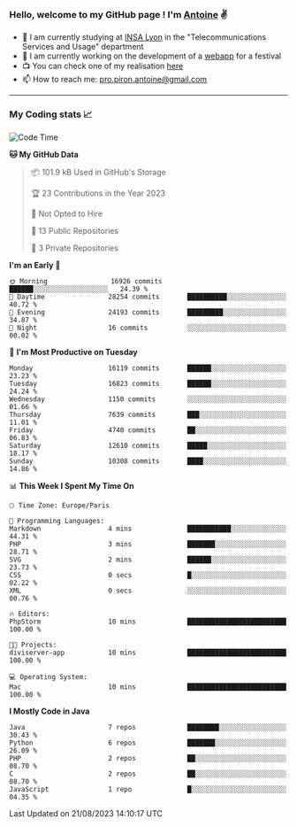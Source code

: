 ### Hello, welcome to my GitHub page ! I'm [Antoine](https://github.com/AntoinePiron) ✌️

- 🌱 I am currently studying at [INSA Lyon](https://www.insa-lyon.fr) in the "Telecommunications Services and Usage" department
- 🔭 I am currently working on the development of a [webapp](https://github.com/24HeuresINSA/Overbookd) for a festival
- 📺 You can check one of my realisation [here](https://astustc.fr)
- 📫 How to reach me: [pro.piron.antoine@gmail.com](mailto:pro.piron.antoine@gmail.com)

---

### My Coding stats 📈
<!--START_SECTION:waka-->
![Code Time](http://img.shields.io/badge/Code%20Time-183%20hrs%2052%20mins-blue)

**🐱 My GitHub Data** 

> 📦 101.9 kB Used in GitHub's Storage 
 > 
> 🏆 23 Contributions in the Year 2023
 > 
> 🚫 Not Opted to Hire
 > 
> 📜 13 Public Repositories 
 > 
> 🔑 3 Private Repositories 
 > 
**I'm an Early 🐤** 

```text
🌞 Morning                16926 commits       ██████░░░░░░░░░░░░░░░░░░░   24.39 % 
🌆 Daytime                28254 commits       ██████████░░░░░░░░░░░░░░░   40.72 % 
🌃 Evening                24193 commits       █████████░░░░░░░░░░░░░░░░   34.87 % 
🌙 Night                  16 commits          ░░░░░░░░░░░░░░░░░░░░░░░░░   00.02 % 
```
📅 **I'm Most Productive on Tuesday** 

```text
Monday                   16119 commits       ██████░░░░░░░░░░░░░░░░░░░   23.23 % 
Tuesday                  16823 commits       ██████░░░░░░░░░░░░░░░░░░░   24.24 % 
Wednesday                1150 commits        ░░░░░░░░░░░░░░░░░░░░░░░░░   01.66 % 
Thursday                 7639 commits        ███░░░░░░░░░░░░░░░░░░░░░░   11.01 % 
Friday                   4740 commits        ██░░░░░░░░░░░░░░░░░░░░░░░   06.83 % 
Saturday                 12610 commits       █████░░░░░░░░░░░░░░░░░░░░   18.17 % 
Sunday                   10308 commits       ████░░░░░░░░░░░░░░░░░░░░░   14.86 % 
```


📊 **This Week I Spent My Time On** 

```text
🕑︎ Time Zone: Europe/Paris

💬 Programming Languages: 
Markdown                 4 mins              ███████████░░░░░░░░░░░░░░   44.31 % 
PHP                      3 mins              ███████░░░░░░░░░░░░░░░░░░   28.71 % 
SVG                      2 mins              ██████░░░░░░░░░░░░░░░░░░░   23.73 % 
CSS                      0 secs              █░░░░░░░░░░░░░░░░░░░░░░░░   02.22 % 
XML                      0 secs              ░░░░░░░░░░░░░░░░░░░░░░░░░   00.76 % 

🔥 Editors: 
PhpStorm                 10 mins             █████████████████████████   100.00 % 

🐱‍💻 Projects: 
diviserver-app           10 mins             █████████████████████████   100.00 % 

💻 Operating System: 
Mac                      10 mins             █████████████████████████   100.00 % 
```

**I Mostly Code in Java** 

```text
Java                     7 repos             ████████░░░░░░░░░░░░░░░░░   30.43 % 
Python                   6 repos             ███████░░░░░░░░░░░░░░░░░░   26.09 % 
PHP                      2 repos             ██░░░░░░░░░░░░░░░░░░░░░░░   08.70 % 
C                        2 repos             ██░░░░░░░░░░░░░░░░░░░░░░░   08.70 % 
JavaScript               1 repo              █░░░░░░░░░░░░░░░░░░░░░░░░   04.35 % 
```




 Last Updated on 21/08/2023 14:10:17 UTC
<!--END_SECTION:waka-->
